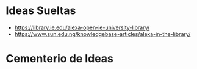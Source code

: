 # Ideas Sueltas


- https://library.ie.edu/alexa-open-ie-university-library/
- https://www.sun.edu.ng/knowledgebase-articles/alexa-in-the-library/



# Cementerio de Ideas





